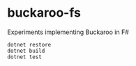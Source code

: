 # buckaroo-fs

Experiments implementing Buckaroo in F#

```bash=
dotnet restore
dotnet build
dotnet test
```
